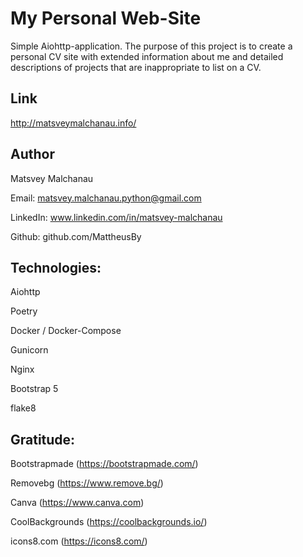 # My Personal Web-Site

Simple Aiohttp-application. The purpose of this project is to create a personal CV site with extended information about me and detailed descriptions of projects that are inappropriate to list on a CV.

## Link

http://matsveymalchanau.info/

## Author

Matsvey Malchanau 

Email: matsvey.malchanau.python@gmail.com

LinkedIn: www.linkedin.com/in/matsvey-malchanau

Github: github.com/MattheusBy 


## Technologies:
Aiohttp

Poetry

Docker / Docker-Compose

Gunicorn

Nginx

Bootstrap 5

flake8

## Gratitude:

Bootstrapmade (https://bootstrapmade.com/)

Removebg (https://www.remove.bg/)

Canva (https://www.canva.com)

CoolBackgrounds (https://coolbackgrounds.io/)

icons8.com (https://icons8.com/)